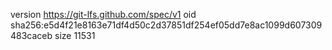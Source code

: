 version https://git-lfs.github.com/spec/v1
oid sha256:e5d4f21e8163e71df4d50c2d37851df254ef05dd7e8ac1099d607309483caceb
size 11531
